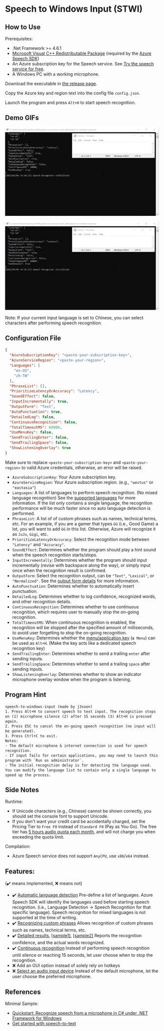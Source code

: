 # Speech to Windows Input (STWI)

## How to Use

Prerequisites:
- .Net Framework >= 4.6.1
- [Microsoft Visual C++ Redistributable Package](https://docs.microsoft.com/en-US/cpp/windows/latest-supported-vc-redist?view=msvc-170#visual-studio-2015-2017-2019-and-2022) (required by the [Azure Speech SDK](https://github.com/Azure-Samples/cognitive-services-speech-sdk/tree/master/samples/csharp/dotnetcore/console))
- An Azure subscription key for the Speech service. See [Try the speech service for free](https://docs.microsoft.com/en-us/azure/cognitive-services/speech-service/overview#try-the-speech-service-for-free).
- A Windows PC with a working microphone.

Download the executable in [the release page](https://github.com/j3soon/speech-to-windows-input/releases).

Copy the Azure key and region text into the config file `config.json`.

Launch the program and press `Alt+H` to start speech recognition.

## Demo GIFs

![](docs/images/demo-en_US.gif)

![](docs/images/demo-zh_TW.gif)

Note: If your current input language is set to Chinese, you can select characters after performing speech recognition.

## Configuration File

```json
{
  "AzureSubscriptionKey": "<paste-your-subscription-key>",
  "AzureServiceRegion": "<paste-your-region>",
  "Languages": [
    "en-US",
    "zh-TW"
  ],
  "PhraseList": [],
  "PrioritizeLatencyOrAccuracy": "Latency",
  "SoundEffect": false,
  "InputIncrementally": true,
  "OutputForm": "Text",
  "AutoPunctuation": true,
  "DetailedLog": false,
  "ContinuousRecognition": false,
  "TotalTimeoutMS": 60000,
  "UseMenuKey": false,
  "SendTrailingEnter": false,
  "SendTrailingSpace": false,
  "ShowListeningOverlay": true
}
```

Make sure to replace `<paste-your-subscription-key>` and `<paste-your-region>` to valid Azure credentials, otherwise, an error will be raised.

- `AzureSubscriptionKey`: Your Azure subscription key.
- `AzureServiceRegion`: Your Azure subscription region. (e.g., `"westus"` or `"eastasia"`)
- `Languages`: A list of languages to perform speech recognition. (No mixed language recognition) See the [supported languages](https://docs.microsoft.com/en-us/azure/cognitive-services/speech-service/language-support#speech-to-text) for more information. If the list only contains a single language, the recognition performance will be much faster since no auto language detection is performed.
- `PhraseList`: A list of of custom phrases such as names, technical terms, etc. For an example, if you are a gamer that types `GG` (i.e., Good Game) a lot, you will want to add `GG` in this list. Otherwise, Azure will recognize it as `JuJu`, `Gigi`, etc.
- `PrioritizeLatencyOrAccuracy`: Select the recognition mode between `"Latency"` and `"Accuracy"`.
- `SoundEffect`: Determines whether the program should play a hint sound when the speech recognition starts/stops.
- `InputIncrementally`: Determines whether the program should input incrementally (revise with backspace along the way), or simply input once when the recognition result is confirmed.
- `OutputForm`: Select the recognition output, can be `"Text"`, `"Lexical"`, or `"Normalized"`. See the [output form details](https://docs.microsoft.com/en-us/dotnet/api/microsoft.cognitiveservices.speech.detailedspeechrecognitionresult?view=azure-dotnet) for more information.
- `AutoPunctuation`: Determines whether to automatically insert punctuation.
- `DetailedLog`: Determines whether to log confidence, recognized words, and other recognition details.
- `ContinuousRecognition`: Determines whether to use continuous recognition, which requires user to manually stop the on-going recognition.
- `TotalTimeoutMS`: When continuous recognition is enabled, the recognition will be stopped after the specified amount of milliseconds, to avoid user forgetting to stop the on-going recognition.
- `UseMenuKey`: Determines whether the [menu/application key](https://en.wikipedia.org/wiki/Menu_key) (`≣ Menu`) can be used as `Alt+H`. (Make the key acts like a dedicated speech recognition key)
- `SendTrailingEnter`: Determines whether to send a trailing `enter` after sending inputs.
- `SendTrailingSpace`: Determines whether to send a trailing `space` after sending inputs.
- `ShowListeningOverlay`: Determines whether to show an indicator microphone overlay window when the program is listening.

## Program Hint

```
speech-to-windows-input (made by j3soon)
1. Press Alt+H to convert speech to text input. The recognition stops on (1) microphone silence (2) after 15 seconds (3) Alt+H is pressed again.
2. Press ESC to cancel the on-going speech recognition (no input will be generated).
3. Press Ctrl+C to exit.
Notes:
- The default microphone & internet connection is used for speech recognition.
- If input fails for certain applications, you may need to launch this program with `Run as administrator`.
- The initial recognition delay is for detecting the language used. You can modify the language list to contain only a single language to speed up the process.
```

## Side Notes

Runtime:
- If Unicode characters (e.g., Chinese) cannot be shown correctly, you should set the console font to support Unicode.
- If you don't want your credit card be accidentally charged, set the Pricing Tier to `Free F0` instead of `Standard F0` (Pay as You Go). The free tier has [5 hours audio quota each month](https://azure.microsoft.com/en-us/pricing/details/cognitive-services/speech-services/), and will not charge you when exceeding the quota limit.

Compilation:
- Azure Speech service does not support `AnyCPU`, use `x86`/`x64` instead.

## Features:

(✔️ means implemented, ❌ means not)
- ✔️ [Automatic language detection](https://docs.microsoft.com/en-us/azure/cognitive-services/speech-service/how-to-automatic-language-detection?pivots=programming-language-csharp)
  Pre-define a list of languages. Azure Speech SDK will identify the languages used before starting speech recognition. (i.e., Language Detection -> Speech Recognition for that specific language). Speech recognition for mixed languages is not supported at the time of writing.
- ✔️ [Recognizing custom phrases](https://docs.microsoft.com/en-us/dotnet/api/microsoft.cognitiveservices.speech.phraselistgrammar?view=azure-dotnet)
  Allows recognition of custom phrases such as names, technical terms, etc.
- ✔️ [Detailed results](https://docs.microsoft.com/en-us/dotnet/api/microsoft.cognitiveservices.speech.detailedspeechrecognitionresult?view=azure-dotnet), [[sample1]](https://github.com/Azure-Samples/cognitive-services-speech-sdk/issues/667), [[sample2]](https://stackoverflow.com/a/51190072)
  Reports the recognition confidence, and the actual words recognized.
- ✔️ [Continuous recognition](https://docs.microsoft.com/en-us/azure/cognitive-services/speech-service/get-started-speech-to-text?tabs=windowsinstall&pivots=programming-language-csharp#continuous-recognition)
  Instead of performing speech recognition until silence or reaching 15 seconds, let user choose when to stop the recognition.
- ❌ Add an GUI option instead of solely rely on hotkeys
- ❌ [Select an audio input device](https://docs.microsoft.com/en-us/azure/cognitive-services/speech-service/how-to-select-audio-input-devices)
  Instead of the default microphone, let the user choose the preferred microphone.

## References

Minimal Sample:
- [Quickstart: Recognize speech from a microphone in C# under .NET Framework for Windows](https://github.com/Azure-Samples/cognitive-services-speech-sdk/tree/master/quickstart/csharp/dotnet/from-microphone)
- [Get started with speech-to-text](https://docs.microsoft.com/en-us/azure/cognitive-services/speech-service/get-started-speech-to-text?pivots=programming-language-csharp&tabs=windowsinstall)
